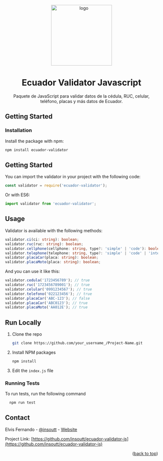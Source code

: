 <a name="readme-top"></a>
<div align="center">

  <img src="assets/logo.png" alt="logo" width="200" height="auto" />
  <h1>Ecuador Validator Javascript</h1>

  <p>
    Paquete de JavaScript para validar datos de la cédula, RUC, celular, teléfono, placas y más datos de Ecuador.
  </p>
</div>

## Getting Started

### Installation
Install the package with npm:
```bash
npm install ecuador-validator
```

## Getting Started

You can import the validator in your project with the following code:
```js
const validator = require('ecuador-validator');
```
Or with ES6:
```js
import validator from 'ecuador-validator';
```

## Usage
Validator is available with the following methods:
```ts
validator.ci(ci: string): boolean;
validator.ruc(ruc: string): boolean;
validator.cellphone(cellphone: string, type?: 'simple' | 'code'): boolean;
validator.telephone(telephone: string, type?: 'simple' | 'code' | 'international'): boolean;
validator.placaCar(placa: string): boolean;
validator.placaMoto(placa: string): boolean;
```
And you can use it like this:
```js
validator.cedula('1723456789'); // true
validator.ruc('1723456789001'); // true
validator.celular('0991234567'); // true
validator.telefono('022123456'); // true
validator.placaCar('ABC-123'); // false
validator.placaCar('ABC0123'); // true
validator.placaMoto('AA012E'); // true
```

## Run Locally

1. Clone the repo
   ```sh
   git clone https://github.com/your_username_/Project-Name.git
   ```
2. Install NPM packages
   ```sh
   npm install
   ```
3. Edit the `index.js` file
### Running Tests

To run tests, run the following command

```bash
  npm run test
```

<!-- CONTACT -->
## Contact

Elvis Fernando - [@insoutt](https://twitter.com/insoutt) - [Website](https://elvisfernando.com)

Project Link: [https://github.com/insoutt/ecuador-validator-js](https://github.com/insoutt/ecuador-validator-js)

<p align="right">(<a href="#readme-top">back to top</a>)</p>
